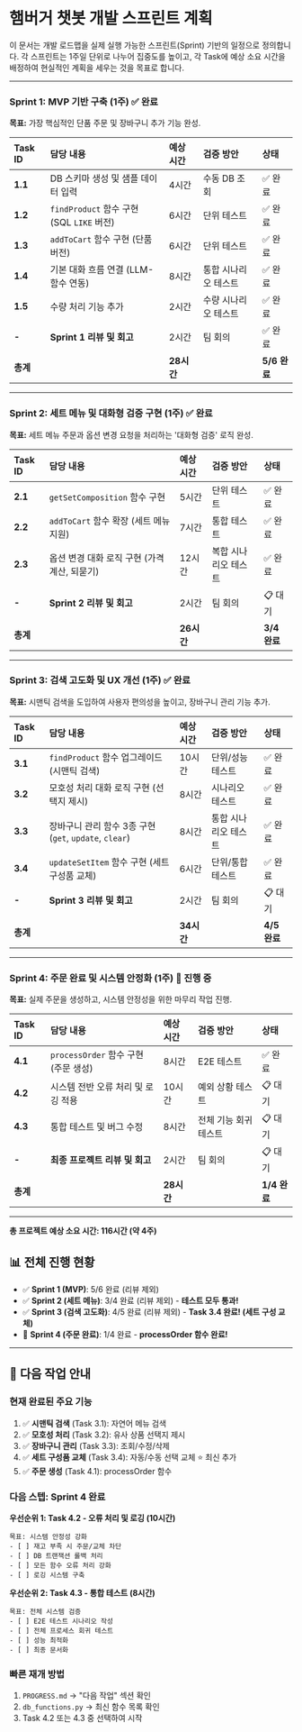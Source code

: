 # 햄버거 챗봇 개발 스프린트 계획

이 문서는 개발 로드맵을 실제 실행 가능한 스프린트(Sprint) 기반의 일정으로 정의합니다. 각 스프린트는 1주일 단위로 나누어 집중도를 높이고, 각 Task에 예상 소요 시간을 배정하여 현실적인 계획을 세우는 것을 목표로 합니다.

---

### **Sprint 1: MVP 기반 구축 (1주)** ✅ **완료**

**목표:** 가장 핵심적인 단품 주문 및 장바구니 추가 기능 완성.

| Task ID | 담당 내용                                  | 예상 시간 | 검증 방안             | 상태 |
| :------ | :----------------------------------------- | :-------- | :-------------------- | :--- |
| **1.1** | DB 스키마 생성 및 샘플 데이터 입력         | 4시간     | 수동 DB 조회          | ✅ 완료 |
| **1.2** | `findProduct` 함수 구현 (SQL `LIKE` 버전)    | 6시간     | 단위 테스트           | ✅ 완료 |
| **1.3** | `addToCart` 함수 구현 (단품 버전)          | 6시간     | 단위 테스트           | ✅ 완료 |
| **1.4** | 기본 대화 흐름 연결 (LLM-함수 연동)        | 8시간     | 통합 시나리오 테스트  | ✅ 완료 |
| **1.5** | 수량 처리 기능 추가                        | 2시간     | 수량 시나리오 테스트  | ✅ 완료 |
| **-** | **Sprint 1 리뷰 및 회고** | 2시간     | 팀 회의               | ✅ 완료 |
| **총계** |                                            | **28시간** |                       | **5/6 완료** |

---

### **Sprint 2: 세트 메뉴 및 대화형 검증 구현 (1주)** ✅ **완료**

**목표:** 세트 메뉴 주문과 옵션 변경 요청을 처리하는 '대화형 검증' 로직 완성.

| Task ID | 담당 내용                                  | 예상 시간 | 검증 방안             | 상태 |
| :------ | :----------------------------------------- | :-------- | :-------------------- | :--- |
| **2.1** | `getSetComposition` 함수 구현              | 5시간     | 단위 테스트           | ✅ 완료 |
| **2.2** | `addToCart` 함수 확장 (세트 메뉴 지원)     | 7시간     | 통합 테스트           | ✅ 완료 |
| **2.3** | 옵션 변경 대화 로직 구현 (가격 계산, 되묻기) | 12시간    | 복합 시나리오 테스트  | ✅ 완료 |
| **-** | **Sprint 2 리뷰 및 회고** | 2시간     | 팀 회의               | 📋 대기 |
| **총계** |                                            | **26시간** |                       | **3/4 완료** |

---

### **Sprint 3: 검색 고도화 및 UX 개선 (1주)** ✅ **완료**

**목표:** 시맨틱 검색을 도입하여 사용자 편의성을 높이고, 장바구니 관리 기능 추가.

| Task ID | 담당 내용                                    | 예상 시간 | 검증 방안               | 상태 |
| :------ | :------------------------------------------- | :-------- | :---------------------- | :--- |
| **3.1** | `findProduct` 함수 업그레이드 (시맨틱 검색)  | 10시간    | 단위/성능 테스트        | ✅ 완료 |
| **3.2** | 모호성 처리 대화 로직 구현 (선택지 제시)     | 8시간     | 시나리오 테스트         | ✅ 완료 |
| **3.3** | 장바구니 관리 함수 3종 구현 (`get`, `update`, `clear`) | 8시간     | 통합 시나리오 테스트    | ✅ 완료 |
| **3.4** | `updateSetItem` 함수 구현 (세트 구성품 교체) | 6시간     | 단위/통합 테스트        | ✅ 완료 |
| **-** | **Sprint 3 리뷰 및 회고** | 2시간     | 팀 회의                 | 📋 대기 |
| **총계** |                                              | **34시간** |                         | **4/5 완료** |

---

### **Sprint 4: 주문 완료 및 시스템 안정화 (1주)** 🔄 **진행 중**

**목표:** 실제 주문을 생성하고, 시스템 안정성을 위한 마무리 작업 진행.

| Task ID | 담당 내용                                | 예상 시간 | 검증 방안             | 상태 |
| :------ | :--------------------------------------- | :-------- | :-------------------- | :--- |
| **4.1** | `processOrder` 함수 구현 (주문 생성)     | 8시간     | E2E 테스트            | ✅ 완료 |
| **4.2** | 시스템 전반 오류 처리 및 로깅 적용       | 10시간    | 예외 상황 테스트      | 📋 대기 |
| **4.3** | 통합 테스트 및 버그 수정                 | 8시간     | 전체 기능 회귀 테스트 | 📋 대기 |
| **-** | **최종 프로젝트 리뷰 및 회고** | 2시간     | 팀 회의               | 📋 대기 |
| **총계** |                                          | **28시간** |                       | **1/4 완료** |

---

**총 프로젝트 예상 소요 시간: 116시간 (약 4주)**

## 📊 전체 진행 현황

- ✅ **Sprint 1 (MVP)**: 5/6 완료 (리뷰 제외)
- ✅ **Sprint 2 (세트 메뉴)**: 3/4 완료 (리뷰 제외) - **테스트 모두 통과!**
- ✅ **Sprint 3 (검색 고도화)**: 4/5 완료 (리뷰 제외) - **Task 3.4 완료! (세트 구성 교체)**
- 🔄 **Sprint 4 (주문 완료)**: 1/4 완료 - **processOrder 함수 완료!**

---

## 🎯 다음 작업 안내

### 현재 완료된 주요 기능
1. ✅ **시맨틱 검색** (Task 3.1): 자연어 메뉴 검색
2. ✅ **모호성 처리** (Task 3.2): 유사 상품 선택지 제시
3. ✅ **장바구니 관리** (Task 3.3): 조회/수정/삭제
4. ✅ **세트 구성품 교체** (Task 3.4): 자동/수동 선택 교체 ⭐ 최신 추가
5. ✅ **주문 생성** (Task 4.1): processOrder 함수

### 다음 스텝: Sprint 4 완료

**우선순위 1: Task 4.2 - 오류 처리 및 로깅 (10시간)**
```
목표: 시스템 안정성 강화
- [ ] 재고 부족 시 주문/교체 차단
- [ ] DB 트랜잭션 롤백 처리
- [ ] 모든 함수 오류 처리 강화
- [ ] 로깅 시스템 구축
```

**우선순위 2: Task 4.3 - 통합 테스트 (8시간)**
```
목표: 전체 시스템 검증
- [ ] E2E 테스트 시나리오 작성
- [ ] 전체 프로세스 회귀 테스트
- [ ] 성능 최적화
- [ ] 최종 문서화
```

### 빠른 재개 방법
1. `PROGRESS.md` → "다음 작업" 섹션 확인
2. `db_functions.py` → 최신 함수 목록 확인
3. Task 4.2 또는 4.3 중 선택하여 시작